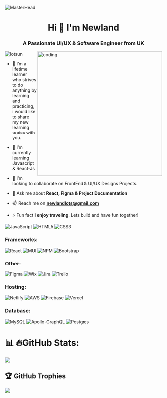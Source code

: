 


![MasterHead](https://camo.githubusercontent.com/ba9f3bd30647e352a3f5e1e45eb45c6ec7bad6155cd16aaedf4a426738da0ca5/68747470733a2f2f696e646f616e616c79746963612e636f6d2f7374617469632f696d616765732f62616e6e6572722e676966)
<h1 align="center">Hi 👋 I'm Newland</h1>
<h3 align="center">A Passionate UI/UX  & Software Engineer from  UK </h3>
<img align="right"alt="coding" width="400" src="https://cdn.dribbble.com/users/2131993/screenshots/4948736/thoughtworks-gif_dribbble.gif">


<p align="left"> <img src="https://komarev.com/ghpvc/?username=lotsun&label=Profile%20views&color=0e75b6&style=flat" alt="lotsun" /> </p>

- 🔭 I’m a lifetime learner who strives to  do anything by learning and practicing, i would like to share my new learning topics with you. 

- 🌱 I’m currently learning Javascript & React-Js

- 👯 I’m looking to collaborate on FrontEnd & UI/UX Designs Projects.

- 💬 Ask me about **React, Figma & Project Documentation**

- 📫 Reach me on  **newlandlots@gmail.com**

- ⚡ Fun fact **I enjoy  traveling**. Lets build and have fun together!


<!--section for tools and icons-->
<!-- <h3 align="left">Languages:</h3> -->

![JavaScript](https://img.shields.io/badge/python-%23323330.svg?style=for-the-badge&logo=python&logoColor=%23F7DF1E)
![HTML5](https://img.shields.io/badge/html5-%23E34F26.svg?style=for-the-badge&logo=html5&logoColor=white)
![CSS3](https://img.shields.io/badge/css3-%231572B6.svg?style=for-the-badge&logo=css3&logoColor=white)
<!--tools and icons section ends-->

<!--Frameworks start --->
<h3 align="left">Frameworks:</h3>

![React](https://img.shields.io/badge/react-%2320232a.svg?style=for-the-badge&logo=react&logoColor=%2361DAFB)
![MUI](https://img.shields.io/badge/MUI-%230081CB.svg?style=for-the-badge&logo=mui&logoColor=white)
![NPM](https://img.shields.io/badge/NPM-%23CB3837.svg?style=for-the-badge&logo=npm&logoColor=white)
![Bootstrap](https://img.shields.io/badge/bootstrap-%238511FA.svg?style=for-the-badge&logo=bootstrap&logoColor=white)
<!--Frameworks end ---->

<h3 align="left">Other:</h3>
<!--Other begin-->

![Figma](https://img.shields.io/badge/figma-%23F24E1E.svg?style=for-the-badge&logo=figma&logoColor=white)
![Wix](https://img.shields.io/badge/wix-000?style=for-the-badge&logo=wix&logoColor=white)
![Jira](https://img.shields.io/badge/jira-%230A0FFF.svg?style=for-the-badge&logo=jira&logoColor=white)
![Trello](https://img.shields.io/badge/Trello-%23026AA7.svg?style=for-the-badge&logo=Trello&logoColor=white)
<!--other End-->
<h3 align="left">Hosting:</h3>
<!--Hosting start-->

![Netlify](https://img.shields.io/badge/netlify-%23000000.svg?style=for-the-badge&logo=netlify&logoColor=#00C7B7)
![AWS](https://img.shields.io/badge/AWS-%23FF9900.svg?style=for-the-badge&logo=amazon-aws&logoColor=white)
![Firebase](https://img.shields.io/badge/firebase-%23039BE5.svg?style=for-the-badge&logo=firebase)
![Vercel](https://img.shields.io/badge/vercel-%23000000.svg?style=for-the-badge&logo=vercel&logoColor=white)
<!--Hosting End-->


<h3 align="left">Database:</h3>
<!--Database start-->

![MySQL](https://img.shields.io/badge/mysql-%2300f.svg?style=for-the-badge&logo=mysql&logoColor=white)
![Apollo-GraphQL](https://img.shields.io/badge/-ApolloGraphQL-311C87?style=for-the-badge&logo=apollo-graphql)
![Postgres](https://img.shields.io/badge/postgres-%23316192.svg?style=for-the-badge&logo=postgresql&logoColor=white)
<!--Database End-->
 
<!--Database End-->
<!--<h3 align="left">Testing:</h3> -->

<!--![Jest](https://img.shields.io/badge/-jest-%23C21325?style=for-the-badge&logo=jest&logoColor=white)-->

<!--Github breakdown. number of contributions, most used lang. githubstats. etc------Begins -->
# 📊 🔥GitHub Stats:
![](https://github-readme-streak-stats.herokuapp.com/?user=lotsun&theme=dark&hide_border=true)<br/>
<!--Github breakdown. number of contributions, most used lang. githubstats. etc------END! -->

<!--Github Trophies start-->
## 🏆 GitHub Trophies
![](https://github-profile-trophy.vercel.app/?username=lotsun&theme=radical&no-frame=true&no-bg=true&margin-w=4)
<!--Github Trophies end-->

